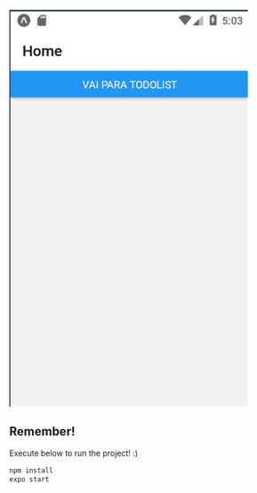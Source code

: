 

![Todo List](images/exemplo.gif)

## Remember!

Execute below to run the project! :)

```
npm install
expo start
```

